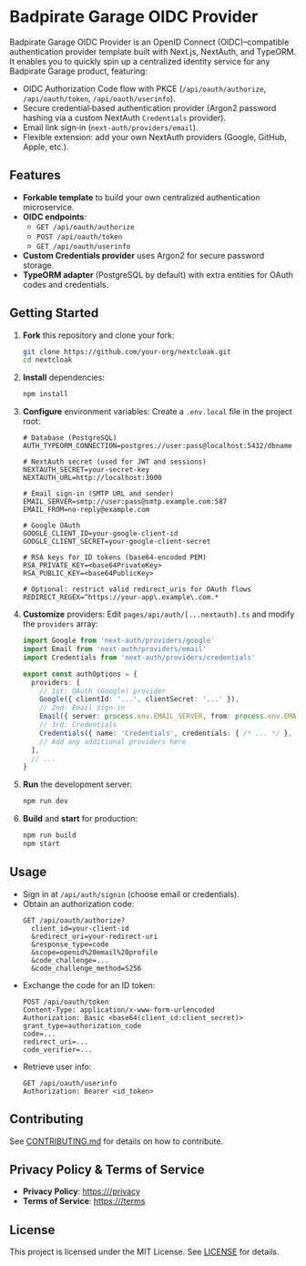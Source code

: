 # Badpirate Garage OIDC Provider

Badpirate Garage OIDC Provider is an OpenID Connect (OIDC)–compatible authentication provider template built with Next.js, NextAuth, and TypeORM. It enables you to quickly spin up a centralized identity service for any Badpirate Garage product, featuring:

- OIDC Authorization Code flow with PKCE (`/api/oauth/authorize`, `/api/oauth/token`, `/api/oauth/userinfo`).
- Secure credential‑based authentication provider (Argon2 password hashing via a custom NextAuth `Credentials` provider).
- Email link sign‑in (`next-auth/providers/email`).
- Flexible extension: add your own NextAuth providers (Google, GitHub, Apple, etc.).

## Features

- **Forkable template** to build your own centralized authentication microservice.
- **OIDC endpoints**:
  - `GET /api/oauth/authorize`
  - `POST /api/oauth/token`
  - `GET /api/oauth/userinfo`
- **Custom Credentials provider** uses Argon2 for secure password storage.
- **TypeORM adapter** (PostgreSQL by default) with extra entities for OAuth codes and credentials.

## Getting Started

1. **Fork** this repository and clone your fork:
   ```sh
   git clone https://github.com/your-org/nextcloak.git
   cd nextcloak
   ```
2. **Install** dependencies:
   ```sh
   npm install
   ```
3. **Configure** environment variables:
   Create a `.env.local` file in the project root:
   ```env
   # Database (PostgreSQL)
   AUTH_TYPEORM_CONNECTION=postgres://user:pass@localhost:5432/dbname

   # NextAuth secret (used for JWT and sessions)
   NEXTAUTH_SECRET=your-secret-key
   NEXTAUTH_URL=http://localhost:3000

   # Email sign‑in (SMTP URL and sender)
   EMAIL_SERVER=smtp://user:pass@smtp.example.com:587
   EMAIL_FROM=no-reply@example.com

   # Google OAuth
   GOOGLE_CLIENT_ID=your-google-client-id
   GOOGLE_CLIENT_SECRET=your-google-client-secret

   # RSA keys for ID tokens (base64‑encoded PEM)
   RSA_PRIVATE_KEY=<base64PrivateKey>
   RSA_PUBLIC_KEY=<base64PublicKey>

   # Optional: restrict valid redirect_uris for OAuth flows
   REDIRECT_REGEX=^https://your-app\.example\.com.*
   ```
4. **Customize** providers:
   Edit `pages/api/auth/[...nextauth].ts` and modify the `providers` array:
   ```ts
   import Google from 'next-auth/providers/google'
   import Email from 'next-auth/providers/email'
   import Credentials from 'next-auth/providers/credentials'

   export const authOptions = {
     providers: [
       // 1st: OAuth (Google) provider
       Google({ clientId: '...', clientSecret: '...' }),
       // 2nd: Email sign-in
       Email({ server: process.env.EMAIL_SERVER, from: process.env.EMAIL_FROM }),
       // 3rd: Credentials
       Credentials({ name: 'Credentials', credentials: { /* ... */ }, authorize: /* ... */ }),
       // Add any additional providers here
     ],
     // ...
   }
   ```
5. **Run** the development server:
   ```sh
   npm run dev
   ```
6. **Build** and **start** for production:
   ```sh
   npm run build
   npm start
   ```

## Usage

- Sign in at `/api/auth/signin` (choose email or credentials).
- Obtain an authorization code:
  ```
  GET /api/oauth/authorize?
    client_id=your-client-id
    &redirect_uri=your-redirect-uri
    &response_type=code
    &scope=openid%20email%20profile
    &code_challenge=...
    &code_challenge_method=S256
  ```
- Exchange the code for an ID token:
  ```
  POST /api/oauth/token
  Content-Type: application/x-www-form-urlencoded
  Authorization: Basic <base64(client_id:client_secret)>
  grant_type=authorization_code
  code=...
  redirect_uri=...
  code_verifier=...
  ```
- Retrieve user info:
  ```
  GET /api/oauth/userinfo
  Authorization: Bearer <id_token>
  ```

## Contributing

See [CONTRIBUTING.md](CONTRIBUTING.md) for details on how to contribute.

## Privacy Policy & Terms of Service

- **Privacy Policy**: [https://<your-domain>/privacy](https://<your-domain>/privacy)
- **Terms of Service**: [https://<your-domain>/terms](https://<your-domain>/terms)

## License

This project is licensed under the MIT License. See [LICENSE](LICENSE) for details.

